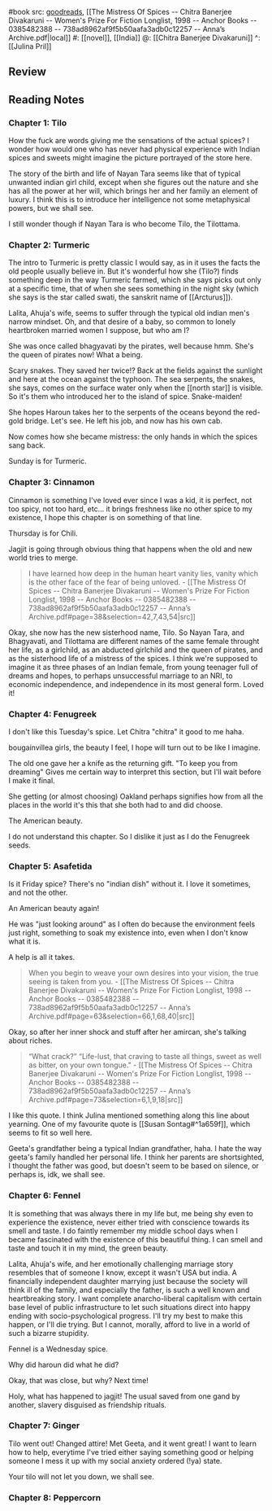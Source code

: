 #book 
src: [goodreads](https://www.goodreads.com/book/show/94669.The_Mistress_of_Spices), [[The Mistress Of Spices -- Chitra Banerjee Divakaruni -- Women's Prize For Fiction Longlist, 1998 -- Anchor Books -- 0385482388 -- 738ad8962af9f5b50aafa3adb0c12257 -- Anna’s Archive.pdf|local]] 
#: [[novel]], [[India]] 
@: [[Chitra Banerjee Divakaruni]] 
^: [[Julina Pril]] 

## Review 


## Reading Notes
### Chapter 1: Tilo
How the fuck are words giving me the sensations of the actual spices? I wonder how would one who has never had physical experience with Indian spices and sweets might imagine the picture portrayed of the store here.

The story of the birth and life of Nayan Tara seems like that of typical unwanted indian girl child, except when she figures out the nature and she has all the power at her will, which brings her and her family an element of luxury. I think this is to introduce her intelligence not some metaphysical powers, but we shall see.

I still wonder though if Nayan Tara is who become Tilo, the Tilottama.

### Chapter 2: Turmeric 
The intro to Turmeric is pretty classic I would say, as in it uses the facts the old people usually believe in. But it's wonderful how she (Tilo?) finds something deep in the way Turmeric farmed, which she says picks out only at a specific time, that of when she sees something in the night sky (which she says is the star called swati, the sanskrit name of [[Arcturus]]).

Lalita, Ahuja's wife, seems to suffer through the typical old indian men's narrow mindset. Oh, and that desire of a baby, so common to lonely heartbroken married women I suppose, but who am I?

She was once called bhagyavati by the pirates, well because hmm. She's the queen of pirates now! What a being.

Scary snakes. They saved her twice!? Back at the fields against the sunlight and here at the ocean against the typhoon. The sea serpents, the snakes, she says, comes on the surface water only when the [[north star]] is visible. So it's them who introduced her to the island of spice. Snake-maiden!

She hopes Haroun takes her to the serpents of the oceans beyond the red-gold bridge. Let's see. He left his job, and now has his own cab.

Now comes how she became mistress: the only hands in which the spices sang back.

Sunday is for Turmeric.

### Chapter 3: Cinnamon
Cinnamon is something I've loved ever since I was a kid, it is perfect, not too spicy, not too hard, etc... it brings freshness like no other spice to my existence, I hope this chapter is on something of that line.

Thursday is for Chili. 

Jagjit is going through obvious thing that happens when the old and new world tries to merge.

>  I have learned how deep in the human heart vanity lies, vanity which is the other face of the fear of being unloved. - [[The Mistress Of Spices -- Chitra Banerjee Divakaruni -- Women's Prize For Fiction Longlist, 1998 -- Anchor Books -- 0385482388 -- 738ad8962af9f5b50aafa3adb0c12257 -- Anna’s Archive.pdf#page=38&selection=42,7,43,54|src]] 

Okay, she now has the new sisterhood name, Tilo. So Nayan Tara, and Bhagyavati, and Tilottama are different names of the same female throught her life, as a girlchild, as an abducted girlchild and the queen of pirates, and as the sisterhood life of a mistress of the spices. I think we're supposed to imagine it as three phases of an Indian female, from young teenager full of dreams and hopes, to perhaps unsuccessful marriage to an NRI, to economic independence, and independence in its most general form. Loved it!

### Chapter 4: Fenugreek
I don't like this Tuesday's spice. Let Chitra "chitra" it good to me haha.

bougainvillea girls, the beauty I feel, I hope will turn out to be like I imagine.

The old one gave her a knife as the returning gift. "To keep you from dreaming" Gives me certain way to interpret this section, but I'll wait before I make it final.

She getting (or almost choosing) Oakland perhaps signifies how from all the places in the world it's this that she both had to and did choose. 

The American beauty. 

I do not understand this chapter. So I dislike it just as I do the Fenugreek seeds.

### Chapter 5: Asafetida
Is it Friday spice? There's no "indian dish" without it. I love it sometimes, and not the other.

An American beauty again!

He was "just looking around" as I often do because the environment feels just right, something to soak my existence into, even when I don't know what it is.

A help is all it takes.

> When you begin to weave your own desires into your vision, the true seeing is taken from you. - [[The Mistress Of Spices -- Chitra Banerjee Divakaruni -- Women's Prize For Fiction Longlist, 1998 -- Anchor Books -- 0385482388 -- 738ad8962af9f5b50aafa3adb0c12257 -- Anna’s Archive.pdf#page=63&selection=66,1,68,40|src]] 

Okay, so after her inner shock and stuff after her amircan, she's talking about riches.

> “What crack?” 
> “Life-lust, that craving to taste all things, sweet as well as bitter, on your own tongue." - [[The Mistress Of Spices -- Chitra Banerjee Divakaruni -- Women's Prize For Fiction Longlist, 1998 -- Anchor Books -- 0385482388 -- 738ad8962af9f5b50aafa3adb0c12257 -- Anna’s Archive.pdf#page=73&selection=6,1,9,18|src]] 

I like this quote. I think Julina mentioned something along this line about yearning. One of my favourite quote is [[Susan Sontag#^1a659f]], which seems to fit so well here. 

Geeta's grandfather being a typical Indian grandfather, haha. I hate the way geeta's family handled her personal life. I think her parents are shortsighted, I thought the father was good, but doesn't seem to be based on silence, or perhaps is, idk, we shall see.

### Chapter 6: Fennel
It is something that was always there in my life but, me being shy even to experience the existence, never either tried with conscience towards its smell and taste. I do faintly remember my middle school days when I became fascinated with the existence of this beautiful thing. I can smell and taste and touch it in my mind, the green beauty.

Lalita, Ahuja's wife, and her emotionally challenging marriage story resembles that of someone I know, except it wasn't USA but india. A financially independent daughter marrying just because the society will think ill of the family, and especially the father, is such a well known and heartbreaking story. I want complete anarcho-liberal capitalism with certain base level of public infrastructure to let such situations direct into happy ending with socio-psychological progress. I'll try my best to make this happen, or I'll die trying. But I cannot, morally, afford to live in a world of such a bizarre stupidity. 

Fennel is a Wednesday spice. 

Why did haroun did what he did?

Okay, that was close, but why? Next time!

Holy, what has happened to jagjit! The usual saved from one gand by another, slavery disguised as friendship rituals.

### Chapter 7: Ginger
Tilo went out! Changed attire! Met Geeta, and it went great! I want to learn how to help, everytime I've tried either saying something good or helping someone I mess it up with my social anxiety ordered (!ya) state.

Your tilo will not let you down, we shall see.

### Chapter 8: Peppercorn
